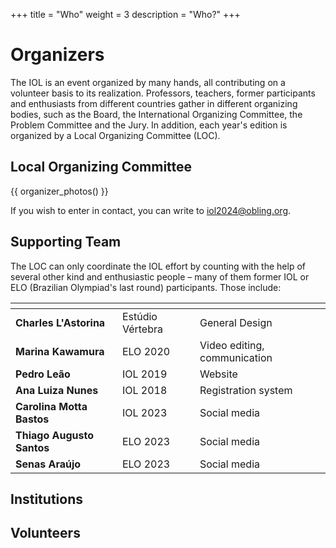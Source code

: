 +++
title = "Who"
weight = 3
description = "Who?"
+++

# Organizers

The IOL is an event organized by many hands, all contributing on a volunteer basis to its realization. Professors, teachers, former participants and enthusiasts from different countries gather in different organizing bodies, such as the Board, the International Organizing Committee, the Problem Committee and the Jury. In addition, each year's edition is organized by a Local Organizing Committee (LOC).

## Local Organizing Committee

{{ organizer_photos() }}

If you wish to enter in contact, you can write to [iol2024@obling.org](mailto:iol2024@obling.org).

## Supporting Team

The LOC can only coordinate the IOL effort by counting with the help of several other kind and enthusiastic people – many of them former IOL or ELO (Brazilian Olympiad's last round) participants. Those include:

| <!-- -->    | <!-- -->    | <!-- -->  |
|-------------|-------------| --- |
| **Charles L'Astorina** | Estúdio Vértebra | General Design |
| **Marina Kawamura** | ELO 2020 | Video editing, communication |
| **Pedro Leão** | IOL 2019 | Website |
| **Ana Luiza Nunes** | IOL 2018 | Registration system |
| **Carolina Motta Bastos** | IOL 2023 | Social media |
| **Thiago Augusto Santos** | ELO 2023 | Social media |
| **Senas Araújo** | ELO 2023 | Social media |

## Institutions

## Volunteers